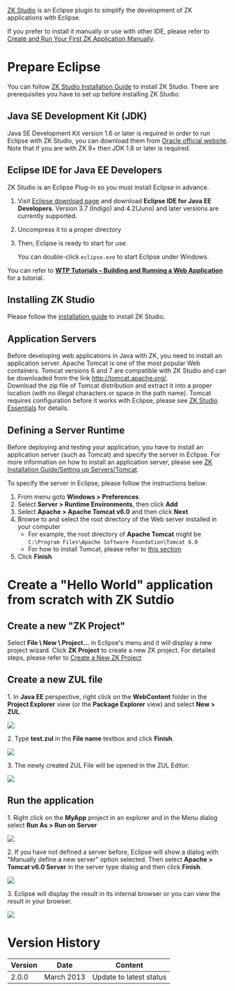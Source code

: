 

[ZK Studio](http://www.zkoss.org/product/zkstudio) is an Eclipse plugin
to simplify the development of ZK applications with Eclipse.

If you prefer to install it manually or use with other IDE, please refer
to [Create and Run Your First ZK Application
Manually](ZK_Installation_Guide/Quick_Start/Create_and_Run_Your_First_ZK_Application_Manually).

# Prepare Eclipse

You can follow [ZK Studio Installation
Guide](http://books.zkoss.org/wiki/ZK_Studio_Essentials/Installation) to
install ZK Studio. There are prerequisites you have to set up before
installing ZK Studio:

## Java SE Development Kit (JDK)

Java SE Development Kit version 1.6 or later is required in order to run
Eclipse with ZK Studio, you can download them from [Oracle official
website](http://www.oracle.com/technetwork/java/javase/downloads). Note
that if you are with ZK 9+ then JDK 1.8 or later is required.

## Eclipse IDE for Java EE Developers

ZK Studio is an Eclipse Plug-in so you must install Eclipse in advance.

1.  Visit [Eclipse download page](http://www.eclipse.org/downloads/) and
    download **Eclipse IDE for Java EE Developers**. Version 3.7
    (Indigo) and 4.2(Juno) and later versions are currently supported.
2.  Uncompress it to a proper directory
3.  Then, Eclipse is ready to start for use.
      
    You can double-click `eclipse.exe` to start Eclipse under Windows.

You can refer to [**WTP Tutorials – Building and Running a Web
Application**](http://www.eclipse.org/webtools/community/tutorials/BuildJ2EEWebApp/BuildJ2EEWebApp.html)
for a tutorial.

## Installing ZK Studio

Please follow the [ installation
guide](ZK_Studio_Essentials/Installation#Installation_Guide)
to install ZK Studio.

## Application Servers

Before developing web applications in Java with ZK, you need to install
an application server. Apache Tomcat is one of the most popular Web
containers. Tomcat versions 6 and 7 are compatible with ZK Studio and
can be downloaded from the link
[<http://tomcat.apache.org/>](http://tomcat.apache.org/).  
Download the zip file of Tomcat distribution and extract it into a
proper location (with no illegal characters or space in the path name).
Tomcat requires configuration before it works with Eclipse, please see
[ZK Studio Essentials](ZK_Studio_Essentials) for details.

## Defining a Server Runtime

Before deploying and testing your application, you have to install an
application server (such as Tomcat) and specify the server in Eclipse.
For more information on how to install an application server, please see
[ZK Installation Guide/Setting up
Servers/Tomcat](ZK_Installation_Guide/Setting_up_Servers/Tomcat).

To specify the server in Eclipse, please follow the instructions below:

1.  From menu goto **Windows \> Preferences**.
2.  Select **Server \> Runtime Environments**, then click **Add**
3.  Select **Apache \> Apache Tomcat v6.0** and then click **Next**
4.  Browse to and select the root directory of the Web server installed
    in your computer
    - For example, the root directory of **Apache Tomcat** might be
      `C:\Program Files\Apache Software Foundation\Tomcat 6.0`
    - For how to install Tomcat, please refer to [this
      section](ZK_Installation_Guide/Setting_up_Servers/Tomcat)
5.  Click **Finish**

# Create a "Hello World" application from scratch with ZK Sutdio

## Create a new "ZK Project"

Select **File \\ New \\ Project...** in Eclipse's menu and it will
display a new project wizard. Click **ZK Project** to create a new ZK
project. For detailed steps, please refer to [Create a New ZK
Project](ZK_Studio_Essentials/Features_of_ZK_Studio/New_ZK_Project)

## Create a new ZUL file

1\. In **Java EE** perspective, right click on the **WebContent** folder
in the **Project Explorer** view (or the **Package Explorer** view) and
select **New \> ZUL**.

![](images/studio-new-zul-step1.png)

2\. Type **test.zul** in the **File name** textbox and click **Finish**.

![](images/studio-new-zul-step2.png)

3\. The newly created ZUL File will be opened in the ZUL Editor.

![](images/studio-a-zul.png)

## Run the application

1\. Right click on the **MyApp** project in an explorer and in the Menu
dialog select **Run As \> Run on Server**

![](images/studio-run-on-server.png)

2\. If you have not defined a server before, Eclipse will show a dialog
with "Manually define a new server" option selected. Then select
**Apache \> Tomcat v6.0 Server** in the server type dialog and then
click **Finish**.

![](images/studio-run-select-server.png)

3\. Eclipse will display the result in its internal browser or you can
view the result in your browser.

![](images/studio-run-result.png)

# Version History

| Version | Date       | Content                 |
|---------|------------|-------------------------|
| 2.0.0   | March 2013 | Update to latest status |
